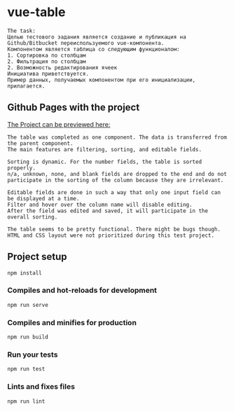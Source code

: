 # vue-table

```
The task:
Целью тестового задания является создание и публикация на Github/Bitbucket переиспользуемого vue-компонента.
Компонентом является таблица со следующим функционалом:
1. Сортировка по столбцам
2. Фильтрация по столбцам
2. Возможность редактирования ячеек
Инициатива приветствуется.
Пример данных, получаемых компонентом при его инициализации, прилагается.
```

## Github Pages with the project

[The Project can be previewed here:](https://vdoroshyn.github.io/vue-table/)

```
The table was completed as one component. The data is transferred from the parent component.
The main features are filtering, sorting, and editable fields.

Sorting is dynamic. For the number fields, the table is sorted properly.
n/a, unknown, none, and blank fields are dropped to the end and do not participate in the sorting of the column because they are irrelevant.

Editable fields are done in such a way that only one input field can be displayed at a time.
Filter and hover over the column name will disable editing.
After the field was edited and saved, it will participate in the overall sorting.

The table seems to be pretty functional. There might be bugs though. HTML and CSS layout were not prioritized during this test project.
```

## Project setup

```
npm install
```

### Compiles and hot-reloads for development

```
npm run serve
```

### Compiles and minifies for production

```
npm run build
```

### Run your tests

```
npm run test
```

### Lints and fixes files

```
npm run lint
```
